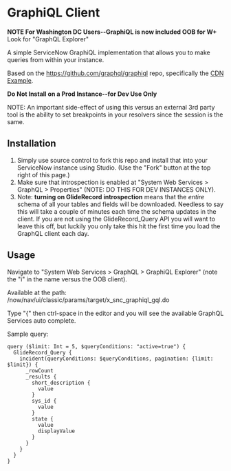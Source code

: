 # GraphiQL Client
**NOTE For Washington DC Users--GraphiQL is now included OOB for W+** Look for "GraphQL Explorer"

A simple ServiceNow GraphiQL implementation that allows you to make queries from within your instance.

Based on the https://github.com/graphql/graphiql repo, specifically the [CDN Example](https://github.com/graphql/graphiql/tree/main/examples/graphiql-cdn).

**Do Not Install on a Prod Instance--for Dev Use Only**

NOTE: An important side-effect of using this versus an external 3rd party tool is the ability to set breakpoints in your resolvers since the session is the same.

## Installation
1. Simply use source control to fork this repo and install that into your ServiceNow instance using Studio. (Use the "Fork" button at the top right of this page.)
2. Make sure that introspection is enabled at "System Web Services > GraphQL > Properties" (NOTE: DO THIS FOR DEV INSTANCES ONLY).  
3. Note: **turning on GlideRecord introspection** means that the *entire* schema of all your tables and fields will be downloaded. Needless to say this will take a couple of minutes each time the schema updates in the client.  If you are not using the GlideRecord_Query API you will want to leave this off, but luckily you only take this hit the first time you load the GraphQL client each day.

## Usage
Navigate to "System Web Services > GraphQL > GraphiQL Explorer" (note the "i" in the name versus the OOB client).

Available at the path:
/now/nav/ui/classic/params/target/x_snc_graphiql_gql.do

Type "{" then ctrl-space in the editor and you will see the available GraphQL Services auto complete.

Sample query:

```
query ($limit: Int = 5, $queryConditions: "active=true") {
  GlideRecord_Query {
    incident(queryConditions: $queryConditions, pagination: {limit: $limit}) {
      _rowCount
      _results {
        short_description {
          value
        }
        sys_id {
          value
        }
        state {
          value
          displayValue
        }
      }
    }
  }
}
```
